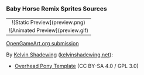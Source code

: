 ### Baby Horse Remix Sprites Sources

<table style="border: 0px;">
  <tr style="border: 0px;">
    <td style="border: 0px; vertical-align: top; text-align: center;">
      ![Static Preview](preview.png)
    </td>
    </tr>
    <tr style="border: 0px;">
    <td style="border: 0px; vertical-align: top; text-align: center;">
      ![Animated Preview](preview.gif)
    </td>
  </tr>
</table>


[OpenGameArt.org submission](https://opengameart.org/node/139341)

By [Kelvin Shadewing](https://opengameart.org/users/kelvin-shadewing) ([kelvinshadewing.net](http://kelvinshadewing.net/)):
- [Overhead Pony Template](https://opengameart.org/node/85883) (CC BY-SA 4.0 / GPL 3.0)
